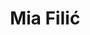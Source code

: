 ---
SICRIS: null
draft: false
fixName: mia_filić
lab: Laboratory for Cryptography and Computer Security
labPos: Laboratory Member
location: null
mailInfo: mia.filic@fri.uni-lj.si
officeHours: null
profName: Assist. Mia Filić
profTitle: Assistant
telephoneInfo: null
title: Mia Filić
---